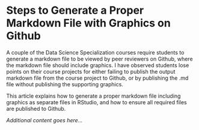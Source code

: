 # Steps to Generate a Proper Markdown File with Graphics on Github

A couple of the Data Science Specialization courses require students to generate a markdown file to be viewed by peer reviewers on Github, where the markdown file should include graphics. I have observed students lose points on their course projects for either failing to publish the output markdown file from the course project to Github, or by publishing the .md file without publishing the supporting graphics.

This article explains how to generate a proper markdown file including graphics as separate files in RStudio, and how to ensure all required files are published to Github. 

*Additional content goes here...*